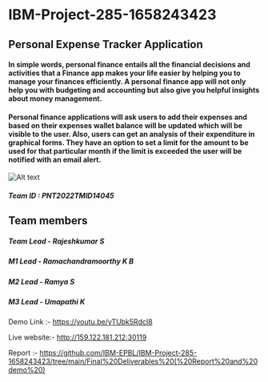 # IBM-Project-285-1658243423
## Personal Expense Tracker Application

#### In simple words, personal finance entails all the financial decisions and activities that a Finance app makes your life easier by helping you to manage your finances efficiently. A personal finance app will not only help you with budgeting and accounting but also give you helpful insights about money management.</p>

#### Personal finance applications will ask users to add their expenses and based on their expenses wallet balance will be updated which will be visible to the user.  Also, users can get an analysis of their expenditure in graphical forms. They have an option to set a limit for the amount to be used for that particular month if the limit is exceeded the user will be notified with an email alert.

<img src="https://lh6.googleusercontent.com/rEq5ONu1NkSrSCO2bCYqPGfekO-jk-xyVo6TK1ZzwFrWosaBAzNpsiTcljCtT9wf0LvzUY18F9FTVzWBKTWCavF2lNG8N52IX6Ox6bJKd5uE7mTjU5_fG7Dh9OlY5g" alt="Alt text" title="Optional title">

##### Team ID : PNT2022TMID14045

## Team members 

##### Team Lead - Rajeshkumar S
##### M1 Lead   - Ramachandramoorthy K B
##### M2 Lead   - Ramya S
##### M3 Lead   - Umapathi K


Demo Link :- https://youtu.be/yTUbk5RdcI8

Live website:- http://159.122.181.212:30119

Report :- https://github.com/IBM-EPBL/IBM-Project-285-1658243423/tree/main/Final%20Deliverables%20(%20Report%20and%20demo%20)
